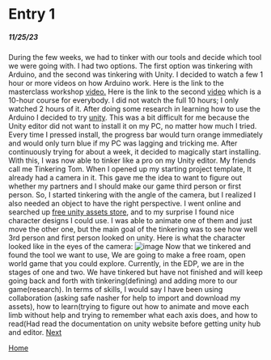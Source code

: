 # Entry 1
##### 11/25/23

During the few weeks, we had to tinker with our tools and decide which tool we were going with. I had two options. The first option was tinkering with Arduino, and the second was tinkering with Unity. I decided to watch a few 1 hour or more videos on how Arduino work. Here is the link to the masterclass workshop [video.](https://www.youtube.com/watch?v=BLrHTHUjPuw&t=10s&ab_channel=ProgrammingElectronicsAcademy) Here is the link to the second [video](https://www.youtube.com/watch?v=DPqiIzK97K0&ab_channel=freeCodeCamp.org) which is a 10-hour course for everybody. I did not watch the full 10 hours; I only watched 2 hours of it. After doing some research in learning how to use the Arduino I decided to try [unity](https://unity.com/). This was a bit difficult for me because the Unity editor did not want to install it on my PC, no matter how much I tried. Every time I pressed install, the progress bar would turn orange immediately and would only turn blue if my PC was lagging and tricking me. After continuously trying for about a week, it decided to magically start installing. With this, I was now able to tinker like a pro on my Unity editor. My friends call me Tinkering Tom. When I opened up my starting project template, It already had a camera in it. This gave me the idea to want to figure out whether my partners and I should make our game third person or first person. So, I started tinkering with the angle of the camera, but I realized I also needed an object to have the right perspective. I went online and searched up [free unity assets store](https://assetstore.unity.com/top-assets/top-free), and to my surprise I found nice character designs I could use. I was able to animate one of them and just move the other one, but the main goal of the tinkering was to see how well 3rd person and first person looked on unity. Here is what the character looked like in the eyes of the camera: ![image](https://github.com/jaidena2277/apcsa-freedom-project/assets/91745222/cfd2c380-5f0c-4841-9b8e-d53fd34e9b0c) Now that we tinkered and found the tool we want to use, We are going to make a free roam, open world game that you could explore.
Currently, in the EDP, we are in the stages of one and two. We have tinkered but have not finished and will keep going back and forth with tinkering(defining) and adding more to our game(research). In terms of skills, I would say I have been using collaboration (asking safe nasher for help to import and download my assets), how to learn(trying to figure out how to animate and move each limb without help and trying to remember what each axis does, and how to read(Had read the documentation on unity website before getting unity hub and editor.
[Next](entry02.md)

[Home](../README.md)
